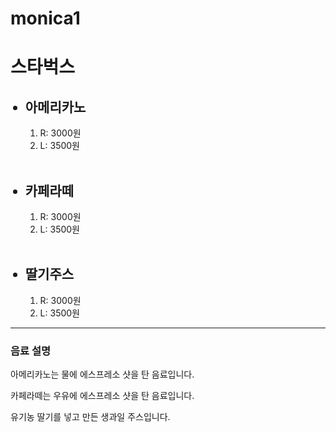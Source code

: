 # monica1
<!DOCTYPE html>
  <head>
    <meta charset="UTF-8" />
  </head>
  <body>
    <h1>스타벅스</h1>
    <ul>
        <h2><li>아메리카노</li></h2>
        <ol>
            <li>R: 3000원</li>
            <li>L: 3500원</li>
        </ol>
        <br>
        <h2><li>카페라떼</li></h2>
        <ol>
            <li>R: 3000원</li>
            <li>L: 3500원</li>
        </ol>
        <br>
        <h2><li>딸기주스</li></h2>
        <ol>
            <li>R: 3000원</li>
            <li>L: 3500원</li>
        </ol>
    </ul>
    <hr>
    <h3>음료 설명</h3>
    <p>아메리카노는 물에 에스프레소 샷을 탄 음료입니다.</p>
    <p>카페라떼는 우유에 에스프레소 샷을 탄 음료입니다.</p>
    <p>유기농 딸기를 넣고 만든 생과일 주스입니다.</p>
  </body>
</html>
